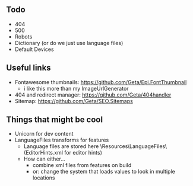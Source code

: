 ## Todo
- 404
- 500
- Robots
- Dictionary (or do we just use language files)
- Default Devices

## Useful links
- Fontawesome thumbnails: https://github.com/Geta/Epi.FontThumbnail
  - i like this more than my ImageUrlGenerator
- 404 and redirect manager: https://github.com/Geta/404handler
- Sitemap: https://github.com/Geta/SEO.Sitemaps

## Things that might be cool
- Unicorn for dev content
- LanguageFiles transforms for features
  - Language files are stored here \Resources\LanguageFiles\ (EditorHints.xml for editor hints)
  - How can either... 
    - combine xml files from features on build
    - or: change the system that loads values to look in multiple locations
